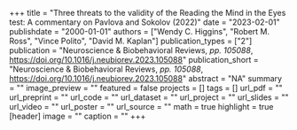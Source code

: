 +++
title = "Three threats to the validity of the Reading the Mind in the Eyes test: A commentary on Pavlova and Sokolov (2022)"
date = "2023-02-01"
publishdate = "2000-01-01"
authors = ["Wendy C. Higgins", "Robert M. Ross", "Vince Polito", "David M. Kaplan"]
publication_types = ["2"]
publication = "Neuroscience & Biobehavioral Reviews, _pp. 105088_, https://doi.org/10.1016/j.neubiorev.2023.105088"
publication_short = "Neuroscience & Biobehavioral Reviews, _pp. 105088_, https://doi.org/10.1016/j.neubiorev.2023.105088"
abstract = "NA"
summary = ""
image_preview = ""
featured = false
projects = []
tags = []
url_pdf = ""
url_preprint = ""
url_code = ""
url_dataset = ""
url_project = ""
url_slides = ""
url_video = ""
url_poster = ""
url_source = ""
math = true
highlight = true
[header]
image = ""
caption = ""
+++
